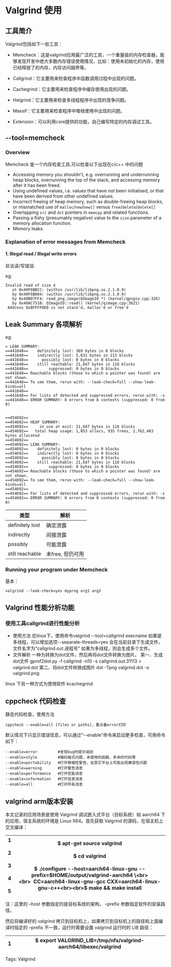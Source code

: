 # Valgrind 使用

## 工具简介

Valgrind包括如下一些工具：

* Memcheck：这是valgrind应用最广泛的工具，一个重量级的内存检查器，能够发现开发中绝大多数内存错误使用情况，比如：使用未初始化的内存，使用已经释放了的内存，内存访问越界等。

* Callgrind：它主要用来检查程序中函数调用过程中出现的问题。

* Cachegrind：它主要用来检查程序中缓存使用出现的问题。

* Helgrind：它主要用来检查多线程程序中出现的竞争问题。

* Massif：它主要用来检查程序中堆栈使用中出现的问题。

* Extension：可以利用core提供的功能，自己编写特定的内存调试工具。

## --tool=memcheck

### Overview

Memcheck 是一个内存检查工具,可以检查以下出现在c/c++ 中的问题

- Accessing memory you shouldn't, e.g. overrunning and underrunning heap blocks, overrunning the top of the stack, and accessing memory after it has been freed.
- Using undefined values, i.e. values that have not been initialised, or that have been derived from other undefined values.
- Incorrect freeing of heap memory, such as double-freeing heap blocks, or mismatched use of `malloc`/`new`/`new[]` versus `free`/`delete`/`delete[]`
- Overlapping `src` and `dst` pointers in `memcpy` and related functions.
- Passing a fishy (presumably negative) value to the `size` parameter of a memory allocation function.
- Memory leaks.

### Explanation of error messages from Memcheck

#### 1. Illegal read / Illegal write errors

非法读/写错误: 

eg:

```shell
Invalid read of size 4
   at 0x40F6BBCC: (within /usr/lib/libpng.so.2.1.0.9)
   by 0x40F6B804: (within /usr/lib/libpng.so.2.1.0.9)
   by 0x40B07FF4: read_png_image(QImageIO *) (kernel/qpngio.cpp:326)
   by 0x40AC751B: QImageIO::read() (kernel/qimage.cpp:3621)
 Address 0xBFFFF0E0 is not stack'd, malloc'd or free'd
```

[Memcheck]:https://valgrind.org/docs/manual/mc-manual.html

## Leak Summary 各项解析

eg:

```
= LEAK SUMMARY:
==441648==    definitely lost: 369 bytes in 8 blocks
==441648==    indirectly lost: 5,631 bytes in 213 blocks
==441648==      possibly lost: 0 bytes in 0 blocks
==441648==    still reachable: 21,647 bytes in 118 blocks
==441648==         suppressed: 0 bytes in 0 blocks
==441648== Reachable blocks (those to which a pointer was found) are not shown.
==441648== To see them, rerun with: --leak-check=full --show-leak-kinds=all
==441648== 
==441648== For lists of detected and suppressed errors, rerun with: -s
==441648== ERROR SUMMARY: 8 errors from 8 contexts (suppressed: 0 from 0)


==454692== 
==454692== HEAP SUMMARY:
==454692==     in use at exit: 21,647 bytes in 118 blocks
==454692==   total heap usage: 1,053 allocs, 935 frees, 2,762,483 bytes allocated
==454692== 
==454692== LEAK SUMMARY:
==454692==    definitely lost: 0 bytes in 0 blocks
==454692==    indirectly lost: 0 bytes in 0 blocks
==454692==      possibly lost: 0 bytes in 0 blocks
==454692==    still reachable: 21,647 bytes in 118 blocks
==454692==         suppressed: 0 bytes in 0 blocks
==454692== Reachable blocks (those to which a pointer was found) are not shown.
==454692== To see them, rerun with: --leak-check=full --show-leak-kinds=all
==454692== 
==454692== For lists of detected and suppressed errors, rerun with: -s
==454692== ERROR SUMMARY: 0 errors from 0 contexts (suppressed: 0 from 0)
```

| 类型              | 解析          |
| --------------- | ----------- |
| definitely lost | 确定泄露        |
| indirectly      | 间接泄露        |
| possibly        | 可能泄露        |
| still reachable | 未free, 但仍可用 |

### Running your program under Memcheck

基本：

```
valgrind --leak-check=yes myprog arg1 arg2
```

## Valgrind 性能分析功能

### 使用工具callgrind进行性能分析

* 使用方法
  在linux下，使用命令valgrind --tool=callgrind execname
  如果是多线程，可以增加选项--separate-threads=yes
  会在当前目录下生成文件，文件名字为“callgrind.out.进程号"
  如果为多线程，则会生成多个文件。
* 文件解析
  一种为转换为dot文件，然后再将dot文件转换为图片。
  第一、生成dot文件
  gprof2dot.py -f callgrind -n10 -s callgrind.out.31113 > valgrind.dot
  第二、将dot文件转换成图片
  dot -Tpng valgrind.dot -o valgrind.png

linux 下另一种方式为使用软件 kcachegrind

## cppcheck 代码检查

静态代码检查，使用方法

```
cppcheck --enable=all [files or paths]，重点看error打印
```

默认情况下只显示错误信息，可以通过“--enable”命令来启动更多检查，可用命令如下：

```
--enable=error         #发现bug时提示级别
--enable=style         #编码格式问题，未使用的函数、多余的代码等
--enable=portability   #打开移植性警告，在其它平台上可能出现兼容性问题
--enable=warning       #打开警告消息
--enable=performance   #打开性能消息
--enable=information   #打开信息消息
--enable=all           #打开所有消息
```



## valgrind arm版本安装

本文记录的应用场景是使用 Valgrind 调试嵌入式平台（目标系统）如 aarch64 下的应用，宿主系统的环境是 Linux X64。首先获取 Valgrind 的源码，在宿主机上交叉编译：

| 1<br><br>2<br><br>3<br><br>4<br><br>5 | $ apt-get source valgrind<br><br>$ cd valgrind<br><br>$ ./configure --host=aarch64-linux-gnu --prefix=$HOME/output/valgrind-aarch64 \<br><br>  CC=aarch64-linux-gnu-gcc CXX=aarch64-linux-gnu-c++<br><br>$ make && make install |
| ------------------------------------- | ------------------------------------------------------------------------------------------------------------------------------------------------------------------------------------------------------------------------------- |

注：这里的 –host 参数指定的是目标系统的架构， –prefix 参数指定软件的安装路径。

然后将编译好的 valgrind 拷贝到目标机上，如果拷贝到目标机上的路径和上面编译时指定的 –prefix 不一致，运行时需要设置 valgrind 运行时的 LIB 路径：

| 1   | $ export VALGRIND_LIB=/tmp/nfs/valgrind-aarch64/libexec/valgrind |
| --- | ---------------------------------------------------------------- |

Tags:
  Valgrind